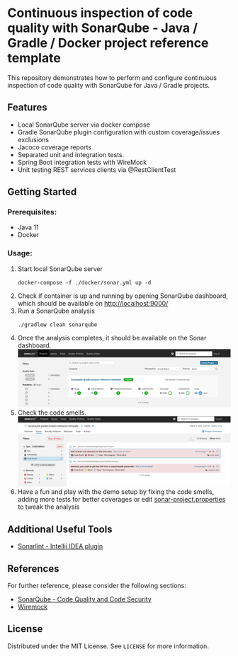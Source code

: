 # Continuous inspection of code quality with SonarQube - Java / Gradle / Docker project reference template

This repository demonstrates how to perform and configure continuous inspection of code quality with SonarQube for Java / Gradle projects.

## Features

* Local SonarQube server via docker compose
* Gradle SonarQube plugin configuration with custom coverage/issues exclusions 
* Jacoco coverage reports 
* Separated unit and integration tests.
* Spring Boot integration tests with WireMock
* Unit testing REST services clients via @RestClientTest

## Getting Started

### Prerequisites:

* Java 11
* Docker

### Usage:

1. Start local SonarQube server
    ```shell
    docker-compose -f ./docker/sonar.yml up -d
    ```
2. Check if container is up and running by opening SonarQube dashboard, which should be available on [http://localhost:9000/](http://localhost:9000/)
3. Run a SonarQube analysis
    ```shell
    ./gradlew clean sonarqube
    ```
4. Once the analysis completes, it should be available on the Sonar dashboard. 
   ![sonarqube-dashboard.png](./docs/img/sonarqube-dashboard.png)
5. Check the code smells. 
   ![code-smells.png](./docs/img/code-smells.png)
6. Have a fun and play with the demo setup by fixing the code smells, adding more tests for better coverages or edit [sonar-project.properties](./sonar-project.properties) to tweak the analysis

## Additional Useful Tools

* [Sonarlint - Intellij IDEA plugin](https://www.sonarlint.org/intellij)

## References

For further reference, please consider the following sections:

* [SonarQube - Code Quality and Code Security](https://www.sonarqube.org/)
* [Wiremock](https://wiremock.org/)

## License

Distributed under the MIT License. See `LICENSE` for more information.
